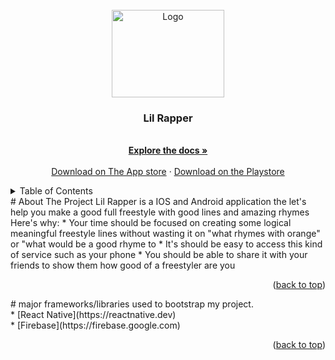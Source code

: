 <div id="top"></div>
<!-- PROJECT SHIELDS --> <!-- PROJECT LOGO --> <br /> 
<div align="center">
   <a href="#"> <img src="https://i.pinimg.com/originals/5b/ad/a5/5bada5734f11e384e3333f8e98bcf99c.gif" alt="Logo" width="180" height="140"> </a> 
   <h3 align="center">Lil Rapper</h3>
   <p align="center"> <br /> <a href="https://github.com/RiadJoul/LilRapper"><strong>Explore the docs »</strong></a> <br /> <br /> <a href="https://github.com/othneildrew/Best-README-Template">Download on The App store</a> · <a href="https://github.com/othneildrew/Best-README-Template/issues">Download on the Playstore</a> </p>
</div>
<!-- TABLE OF CONTENTS --> 
<details>
   <summary>Table of Contents</summary>
   <ol>
      <li> <a href="#about-the-project">About The Project</a> </li>
      <li><a href="#builtwith">Built with</a></li>
   </ol>
</details>
<!-- ABOUT THE PROJECT --> # About The Project Lil Rapper is a IOS and Android application the let's help you make a good full freestyle with good lines and amazing rhymes Here's why: * Your time should be focused on creating some logical meaningful freestyle lines without wasting it on "what rhymes with orange" or "what would be a good rhyme to * It's should be easy to access this kind of service such as your phone * You should be able to share it with your friends to show them how good of a freestyler are you 
<p align="right">(<a href="#top">back to top</a>)</p>
# major frameworks/libraries used to bootstrap my project.<br> * [React Native](https://reactnative.dev)<br> * [Firebase](https://firebase.google.com) 
<p align="right">(<a href="#top">back to top</a>)</p>
